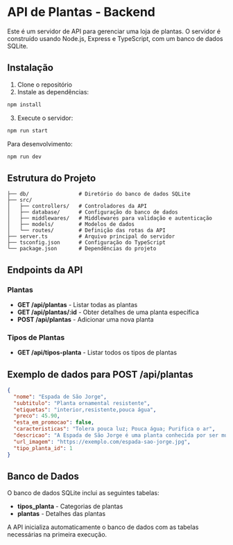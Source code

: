 # API de Plantas - Backend

Este é um servidor de API para gerenciar uma loja de plantas. O servidor é construído usando Node.js, Express e TypeScript, com um banco de dados SQLite.

## Instalação

1. Clone o repositório
2. Instale as dependências:
```bash
npm install
```
3. Execute o servidor:
```bash
npm run start
```

Para desenvolvimento:
```bash
npm run dev
```

## Estrutura do Projeto

```
├── db/                # Diretório do banco de dados SQLite
├── src/
│   ├── controllers/   # Controladores da API
│   ├── database/      # Configuração do banco de dados
│   ├── middlewares/   # Middlewares para validação e autenticação
│   ├── models/        # Modelos de dados
│   └── routes/        # Definição das rotas da API
├── server.ts          # Arquivo principal do servidor
├── tsconfig.json      # Configuração do TypeScript
└── package.json       # Dependências do projeto
```

## Endpoints da API

### Plantas

- **GET /api/plantas** - Listar todas as plantas
- **GET /api/plantas/:id** - Obter detalhes de uma planta específica
- **POST /api/plantas** - Adicionar uma nova planta

### Tipos de Plantas

- **GET /api/tipos-planta** - Listar todos os tipos de plantas

## Exemplo de dados para POST /api/plantas

```json
{
  "nome": "Espada de São Jorge",
  "subtitulo": "Planta ornamental resistente",
  "etiquetas": "interior,resistente,pouca água",
  "preco": 45.90,
  "esta_em_promocao": false,
  "caracteristicas": "Tolera pouca luz; Pouca água; Purifica o ar",
  "descricao": "A Espada de São Jorge é uma planta conhecida por ser muito resistente e de fácil manutenção.",
  "url_imagem": "https://exemplo.com/espada-sao-jorge.jpg",
  "tipo_planta_id": 1
}
```

## Banco de Dados

O banco de dados SQLite inclui as seguintes tabelas:

- **tipos_planta** - Categorias de plantas
- **plantas** - Detalhes das plantas

A API inicializa automaticamente o banco de dados com as tabelas necessárias na primeira execução.

